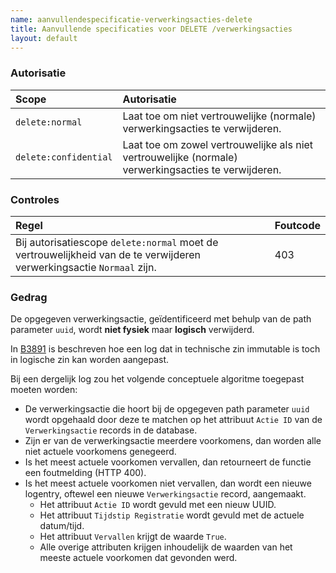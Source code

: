 ```yaml
---
name: aanvullendespecificatie-verwerkingsacties-delete
title: Aanvullende specificaties voor DELETE /verwerkingsacties
layout: default
---
```



### Autorisatie

| Scope | Autorisatie | 
| :---- | :---- |
| `delete:normal` | Laat toe om niet vertrouwelijke (normale) verwerkingsacties te verwijderen. 
| `delete:confidential` | Laat toe om zowel vertrouwelijke als niet vertrouwelijke (normale) verwerkingsacties te verwijderen.


### Controles

| Regel | Foutcode |
| :---- | :---- |
| Bij autorisatiescope `delete:normal` moet de vertrouwelijkheid van de te verwijderen verwerkingsactie `Normaal` zijn. | 403 |


### Gedrag

De opgegeven verwerkingsactie, geïdentificeerd met behulp van de path parameter `uuid`, wordt **niet fysiek** maar **logisch** verwijderd.

In [B3891](../achtergronddocumentatie/ontwerp/artefacten/3891.md) is beschreven hoe een log dat in technische zin immutable is toch in logische zin kan worden aangepast.

Bij een dergelijk log zou het volgende conceptuele algoritme toegepast moeten worden:
* De verwerkingsactie die hoort bij de opgegeven path parameter `uuid` wordt opgehaald door deze te matchen op het attribuut `Actie ID` van de `Verwerkingsactie` records in de database.
* Zijn er van de verwerkingsactie meerdere voorkomens, dan worden alle niet actuele voorkomens genegeerd.
* Is het meest actuele voorkomen vervallen, dan retourneert de functie een foutmelding (HTTP 400).
* Is het meest actuele voorkomen niet vervallen, dan wordt een nieuwe logentry, oftewel een nieuwe `Verwerkingsactie` record, aangemaakt.
    * Het attribuut `Actie ID` wordt gevuld met een nieuw UUID.
    * Het attribuut `Tijdstip Registratie` wordt gevuld met de actuele datum/tijd.
    * Het attribuut `Vervallen` krijgt de waarde `True`.
    * Alle overige attributen krijgen inhoudelijk de waarden van het meeste actuele voorkomen dat gevonden werd.


